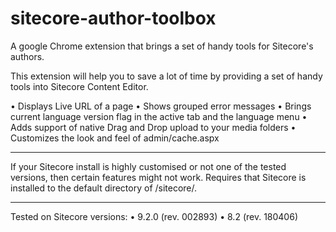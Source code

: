 # sitecore-author-toolbox
A google Chrome extension that brings a set of handy tools for Sitecore's authors.

This extension will help you to save a lot of time by providing a set of handy tools into Sitecore Content Editor.

• Displays Live URL of a page
• Shows grouped error messages
• Brings current language version flag in the active tab and the language menu
• Adds support of native Drag and Drop upload to your media folders
• Customizes the look and feel of admin/cache.aspx

---

If your Sitecore install is highly customised or not one of the tested versions, then certain features might not work.
Requires that Sitecore is installed to the default directory of /sitecore/.

---

Tested on Sitecore versions:
• 9.2.0 (rev. 002893)
• 8.2 (rev. 180406)
